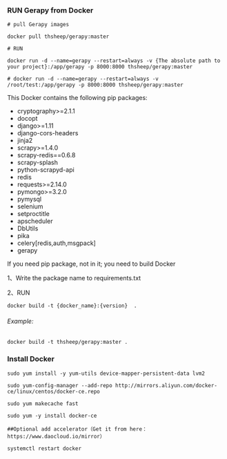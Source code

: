 ### RUN Gerapy from Docker

```
# pull Gerapy images

docker pull thsheep/gerapy:master

# RUN

docker run -d --name=gerapy --restart=always -v {The absolute path to your project}:/app/gerapy -p 8000:8000 thsheep/gerapy:master

# docker run -d --name=gerapy --restart=always -v /root/test:/app/gerapy -p 8000:8000 thsheep/gerapy:master
```

This Docker contains the following pip packages:
* cryptography>=2.1.1
* docopt
* django>=1.11
* django-cors-headers
* jinja2
* scrapy>=1.4.0
* scrapy-redis==0.6.8
* scrapy-splash
* python-scrapyd-api
* redis
* requests>=2.14.0
* pymongo>=3.2.0
* pymysql
* selenium
* setproctitle
* apscheduler
* DbUtils
* pika
* celery[redis,auth,msgpack]
* gerapy

If you need pip package, not in it; you need to build Docker

1、Write the package name to requirements.txt

2、RUN

```
docker build -t {docker_name}:{version}  .
```

###### Example:

```
docker build -t thsheep/gerapy:master .
```


### Install Docker


```
sudo yum install -y yum-utils device-mapper-persistent-data lvm2

sudo yum-config-manager --add-repo http://mirrors.aliyun.com/docker-ce/linux/centos/docker-ce.repo

sudo yum makecache fast

sudo yum -y install docker-ce

##Optional add accelerator（Get it from here：https://www.daocloud.io/mirror）

systemctl restart docker

```